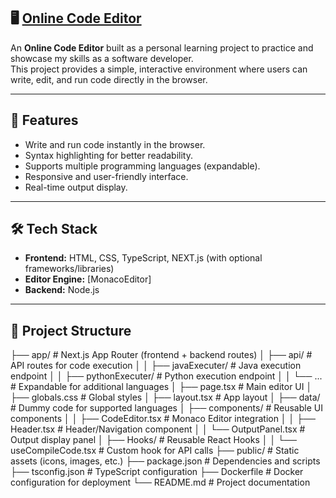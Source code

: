 ## 🖥️ [Online Code Editor](https://online-code-editor-production-2060.up.railway.app/)

An **Online Code Editor** built as a personal learning project to practice and showcase my skills as a software developer.  
This project provides a simple, interactive environment where users can write, edit, and run code directly in the browser.

---

## 🚀 Features

- Write and run code instantly in the browser.
- Syntax highlighting for better readability.
- Supports multiple programming languages (expandable).
- Responsive and user-friendly interface.
- Real-time output display.

---

## 🛠️ Tech Stack

- **Frontend:** HTML, CSS, TypeScript, NEXT.js (with optional frameworks/libraries)
- **Editor Engine:** [MonacoEditor]
- **Backend:** Node.js
<!-- - **Other Tools:** -->

---

## 📂 Project Structure

├── app/                          # Next.js App Router (frontend + backend routes)
│   ├── api/                      # API routes for code execution
│   │   ├── javaExecuter/         # Java execution endpoint
│   │   ├── pythonExecuter/       # Python execution endpoint
│   │   └── ...                   # Expandable for additional languages
│   ├── page.tsx                  # Main editor UI
│   ├── globals.css               # Global styles
│   ├── layout.tsx                # App layout
│   ├── data/                     # Dummy code for supported languages
│   ├── components/               # Reusable UI components
│   │   ├── CodeEditor.tsx        # Monaco Editor integration
│   │   ├── Header.tsx            # Header/Navigation component
│   │   └── OutputPanel.tsx       # Output display panel
│   ├── Hooks/                    # Reusable React Hooks
│   │   └── useCompileCode.tsx    # Custom hook for API calls
├── public/                       # Static assets (icons, images, etc.)
├── package.json                  # Dependencies and scripts
├── tsconfig.json                 # TypeScript configuration
├── Dockerfile                    # Docker configuration for deployment
└── README.md                     # Project documentation
